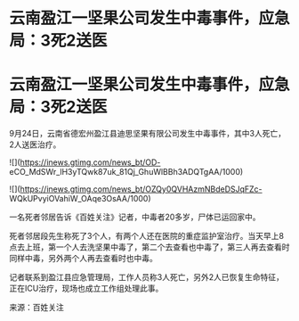 # 云南盈江一坚果公司发生中毒事件，应急局：3死2送医

# 云南盈江一坚果公司发生中毒事件，应急局：3死2送医

9月24日，云南省德宏州盈江县迪思坚果有限公司发生中毒事件，其中3人死亡，2人送医治疗。

![](https://inews.gtimg.com/news_bt/OD-
eCO_MdSWr_lH3yTQwk87uk_81Qj_GhuWlBBh3ADQTgAA/1000)

![](https://inews.gtimg.com/news_bt/OZQy0QVHAzmNBdeDSJqFZc-
WQkUPvyiOVahiW_OAqe3OsAA/1000)

一名死者邻居告诉《百姓关注》记者，中毒者20多岁，尸体已运回家中。

死者邻居段先生称死了3个人，有两个人还在医院的重症监护室治疗。当天早上8点去上班，第一个人去洗坚果中毒了，第二个去查看也中毒了，第三人再去查看时同样中毒，另外两个人再去查看时也中毒。

记者联系到盈江县应急管理局，工作人员称3人死亡，另外2人已恢复生命特征，正在ICU治疗，现场也成立工作组处理此事。

来源：百姓关注

